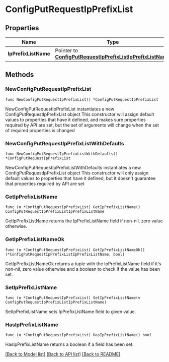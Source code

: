 # ConfigPutRequestIpPrefixList

## Properties

Name | Type | Description | Notes
------------ | ------------- | ------------- | -------------
**IpPrefixListName** | Pointer to [**ConfigPutRequestIpPrefixListIpPrefixListName**](ConfigPutRequestIpPrefixListIpPrefixListName.md) |  | [optional] 

## Methods

### NewConfigPutRequestIpPrefixList

`func NewConfigPutRequestIpPrefixList() *ConfigPutRequestIpPrefixList`

NewConfigPutRequestIpPrefixList instantiates a new ConfigPutRequestIpPrefixList object
This constructor will assign default values to properties that have it defined,
and makes sure properties required by API are set, but the set of arguments
will change when the set of required properties is changed

### NewConfigPutRequestIpPrefixListWithDefaults

`func NewConfigPutRequestIpPrefixListWithDefaults() *ConfigPutRequestIpPrefixList`

NewConfigPutRequestIpPrefixListWithDefaults instantiates a new ConfigPutRequestIpPrefixList object
This constructor will only assign default values to properties that have it defined,
but it doesn't guarantee that properties required by API are set

### GetIpPrefixListName

`func (o *ConfigPutRequestIpPrefixList) GetIpPrefixListName() ConfigPutRequestIpPrefixListIpPrefixListName`

GetIpPrefixListName returns the IpPrefixListName field if non-nil, zero value otherwise.

### GetIpPrefixListNameOk

`func (o *ConfigPutRequestIpPrefixList) GetIpPrefixListNameOk() (*ConfigPutRequestIpPrefixListIpPrefixListName, bool)`

GetIpPrefixListNameOk returns a tuple with the IpPrefixListName field if it's non-nil, zero value otherwise
and a boolean to check if the value has been set.

### SetIpPrefixListName

`func (o *ConfigPutRequestIpPrefixList) SetIpPrefixListName(v ConfigPutRequestIpPrefixListIpPrefixListName)`

SetIpPrefixListName sets IpPrefixListName field to given value.

### HasIpPrefixListName

`func (o *ConfigPutRequestIpPrefixList) HasIpPrefixListName() bool`

HasIpPrefixListName returns a boolean if a field has been set.


[[Back to Model list]](../README.md#documentation-for-models) [[Back to API list]](../README.md#documentation-for-api-endpoints) [[Back to README]](../README.md)


